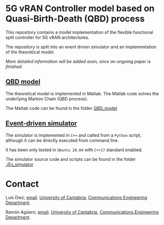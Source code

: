 # 5G vRAN Controller model based on Quasi-Birth-Death (QBD) process

This repository contains a model implementation of the flexible functional split controller for 5G vRAN architectures.

The repository is split into an event driven simulator and an implementation of the theoretical model. 

*More detailed information will be added soon, once an ongoing paper is finished*

## [QBD model](./QBD_model)

The theoretical model is implemented in Matlab. The Matlab code solves the underlying Markov Chain (QBD process).

The Matlab code can be found in the folder [QBD_model](./QBD_model)


## [Event-driven simulator](./Ev_simulator)

The simulator is implemented in `C++` and called from a `Python` script, although it can be directly executed from command line.

It has been only tested in `Ubuntu 20.04` with `C++17` standard enabled.

The simulator source code and scripts can be found in the folder [./Ev_simulator](./Ev_simulator) 


# Contact
Luis Diez;  [email](mailto:ldiez@tlmat.unican.es). [University of Cantabria](https://web.unican.es/), [Communications Engineering Department](https://www.tlmat.unican.es/).

Ramón Agüero; [email](mailto:ramon@tlmat.unican.es). [University of Cantabria](https://web.unican.es/), [Communications Engineering Department](https://www.tlmat.unican.es/).